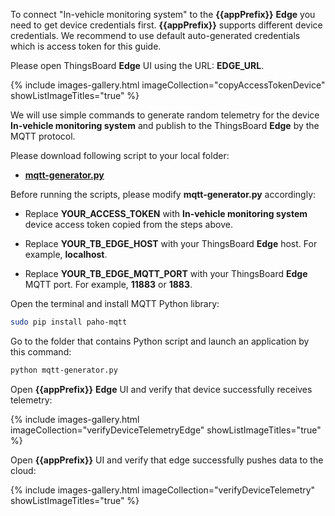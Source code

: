To connect "In-vehicle monitoring system" to the **{{appPrefix}}** **Edge** you need to get device credentials first.
**{{appPrefix}}** supports different device credentials. We recommend to use default auto-generated credentials which is access token for this guide.

Please open ThingsBoard **Edge** UI using the URL: **EDGE_URL**.

{% include images-gallery.html imageCollection="copyAccessTokenDevice" showListImageTitles="true" %}

We will use simple commands to generate random telemetry for the device **In-vehicle monitoring system** and publish to the ThingsBoard **Edge** by the MQTT protocol.

Please download following script to your local folder:
- [**mqtt-generator.py**](/docs/{{docsPrefix}}use-cases/resources/data-filtering-traffic-reduce/mqtt-generator.py)

Before running the scripts, please modify **mqtt-generator.py** accordingly:

- Replace **YOUR_ACCESS_TOKEN** with **In-vehicle monitoring system** device access token copied from the steps above. 

- Replace **YOUR_TB_EDGE_HOST** with your ThingsBoard **Edge** host. For example, **localhost**.

- Replace **YOUR_TB_EDGE_MQTT_PORT** with your ThingsBoard **Edge** MQTT port. For example, **11883** or **1883**.

Open the terminal and install MQTT Python library:
```bash
sudo pip install paho-mqtt
```

Go to the folder that contains Python script and launch an application by this command:

```bash
python mqtt-generator.py
```

Open **{{appPrefix}}** **Edge** UI and verify that device successfully receives telemetry:

{% include images-gallery.html imageCollection="verifyDeviceTelemetryEdge" showListImageTitles="true" %}

Open **{{appPrefix}}** UI and verify that edge successfully pushes data to the cloud:

{% include images-gallery.html imageCollection="verifyDeviceTelemetry" showListImageTitles="true" %}